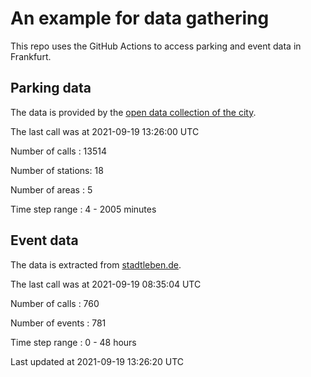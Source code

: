 # An example for data gathering

This repo uses the GitHub Actions to access parking and event data in Frankfurt.

## Parking data
The data is provided by the [open data collection of the city](https://www.offenedaten.frankfurt.de/).

The last call was at 2021-09-19 13:26:00 UTC

Number of calls   : 13514

Number of stations:    18

Number of areas   :     5

Time step range   :     4 -  2005 minutes


## Event data
The data is extracted from [stadtleben.de](https://stadtleben.de/frankfurt/).

The last call was at 2021-09-19 08:35:04 UTC

Number of calls   : 760

Number of events  : 781

Time step range   :   0 -  48 hours


Last updated at 2021-09-19 13:26:20 UTC
